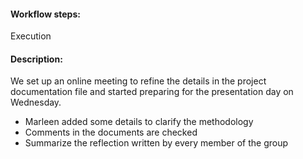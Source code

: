 #### Workflow steps: 
Execution
#### Description:
We set up an online meeting to refine the details in the project documentation file and started preparing for the presentation day on Wednesday.
- Marleen added some details to clarify the methodology
- Comments in the documents are checked
- Summarize the reflection written by every member of the group
